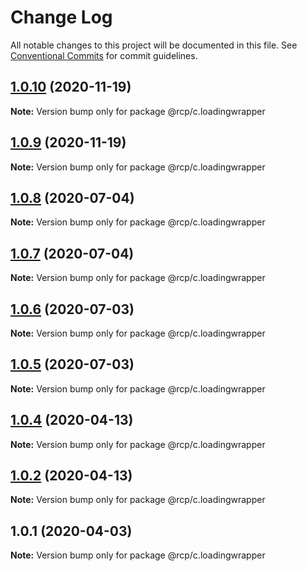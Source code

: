 # Change Log

All notable changes to this project will be documented in this file.
See [Conventional Commits](https://conventionalcommits.org) for commit guidelines.

<a name="1.0.10"></a>
## [1.0.10](https://github.com/imcuttle/rcp/compare/@rcp/c.loadingwrapper@1.0.9...@rcp/c.loadingwrapper@1.0.10) (2020-11-19)

**Note:** Version bump only for package @rcp/c.loadingwrapper





<a name="1.0.9"></a>
## [1.0.9](https://github.com/imcuttle/rcp/compare/@rcp/c.loadingwrapper@1.0.8...@rcp/c.loadingwrapper@1.0.9) (2020-11-19)

**Note:** Version bump only for package @rcp/c.loadingwrapper





<a name="1.0.8"></a>

## [1.0.8](https://github.com/imcuttle/rcp/compare/@rcp/c.loadingwrapper@1.0.7...@rcp/c.loadingwrapper@1.0.8) (2020-07-04)

**Note:** Version bump only for package @rcp/c.loadingwrapper

<a name="1.0.7"></a>

## [1.0.7](https://github.com/imcuttle/rcp/compare/@rcp/c.loadingwrapper@1.0.6...@rcp/c.loadingwrapper@1.0.7) (2020-07-04)

**Note:** Version bump only for package @rcp/c.loadingwrapper

<a name="1.0.6"></a>

## [1.0.6](https://github.com/imcuttle/rcp/compare/@rcp/c.loadingwrapper@1.0.5...@rcp/c.loadingwrapper@1.0.6) (2020-07-03)

**Note:** Version bump only for package @rcp/c.loadingwrapper

<a name="1.0.5"></a>

## [1.0.5](https://github.com/imcuttle/rcp/compare/@rcp/c.loadingwrapper@1.0.4...@rcp/c.loadingwrapper@1.0.5) (2020-07-03)

**Note:** Version bump only for package @rcp/c.loadingwrapper

<a name="1.0.4"></a>

## [1.0.4](https://github.com/imcuttle/rcp/compare/@rcp/c.loadingwrapper@1.0.2...@rcp/c.loadingwrapper@1.0.4) (2020-04-13)

**Note:** Version bump only for package @rcp/c.loadingwrapper

<a name="1.0.2"></a>

## [1.0.2](https://github.com/imcuttle/rcp/compare/@rcp/c.loadingwrapper@1.0.1...@rcp/c.loadingwrapper@1.0.2) (2020-04-13)

**Note:** Version bump only for package @rcp/c.loadingwrapper

<a name="1.0.1"></a>

## 1.0.1 (2020-04-03)

**Note:** Version bump only for package @rcp/c.loadingwrapper
